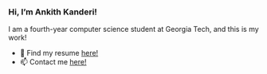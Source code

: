 ### **Hi, I’m Ankith Kanderi!** 

I am a fourth-year computer science student at Georgia Tech, and this is my work!

- 📝 Find my resume [here!](https://drive.google.com/file/d/1jrKRt1AyOu8EPiRCfhpX4qK7LTonfW6e/view?usp=sharing](https://drive.google.com/file/d/1VBQvmlLxpQ5eIKCLZcMIDqLo5NxLGFDP/view?usp=sharing))
- 📫 Contact me [here!](mailto:ankithkanderi@outlook.com)

<!---
ankithkanderi24/ankithkanderi24 is a ✨ special ✨ repository because its `README.md` (this file) appears on your GitHub profile.
You can click the Preview link to take a look at your changes.
--->
